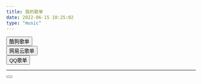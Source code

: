 ```yaml
---
title: 我的歌单
date: 2022-06-15 18:25:02
type: "music"
---
```



<div class="aplayer-wrap">
    <div id="aplayer1"><button class="docute-button load" id="kg" onclick="aplayer1()">酷狗歌单</button></div>
    <div id="aplayer2"><button class="docute-button load" id="wyy" onclick="aplayer2()">网易云歌单</button></div>
    <div id="aplayer3"><button class="docute-button load" id="qq" onclick="aplayer3()">QQ歌单</button></div>
</div>

<hr>

<div id="aplayer4"><button style="display: block"></button></div>

